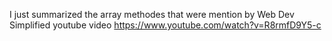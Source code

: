 I just summarized the array methodes that were mention by Web Dev Simplified youtube video
https://www.youtube.com/watch?v=R8rmfD9Y5-c